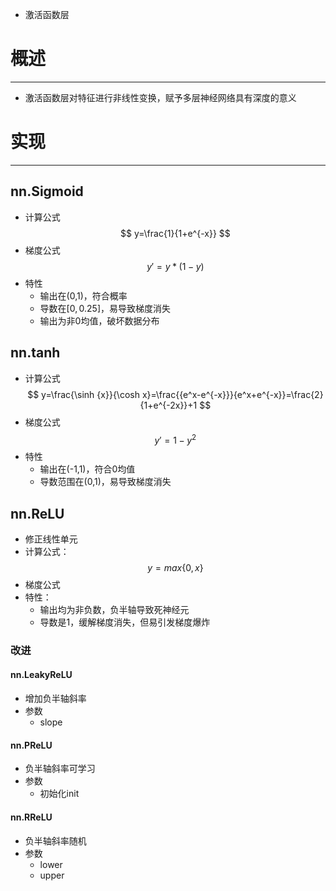 
- 激活函数层


# 概述
---
- 激活函数层对特征进行非线性变换，赋予多层神经网络具有深度的意义



# 实现
---
## nn.Sigmoid
- 计算公式
$$
y=\frac{1}{1+e^{-x}}
$$
- 梯度公式
$$
y'=y*(1-y)
$$
- 特性
	- 输出在(0,1)，符合概率
	- 导数在$[0,0.25]$，易导致梯度消失
	- 输出为非0均值，破坏数据分布


## nn.tanh
- 计算公式
$$
y=\frac{\sinh {x}}{\cosh x}=\frac{{e^x-e^{-x}}}{e^x+e^{-x}}=\frac{2}{1+e^{-2x}}+1
$$
- 梯度公式
$$
y'=1-y^2
$$
- 特性
	- 输出在(-1,1)，符合0均值
	- 导数范围在(0,1)，易导致梯度消失

## nn.ReLU
- 修正线性单元
- 计算公式：
$$
y=max\{0,x\}
$$
- 梯度公式
- 特性：
	- 输出均为非负数，负半轴导致死神经元
	- 导数是1，缓解梯度消失，但易引发梯度爆炸

### 改进
#### nn.LeakyReLU
- 增加负半轴斜率
- 参数
	- slope
#### nn.PReLU
- 负半轴斜率可学习
- 参数
	- 初始化init

#### nn.RReLU
- 负半轴斜率随机
- 参数
	- lower
	- upper